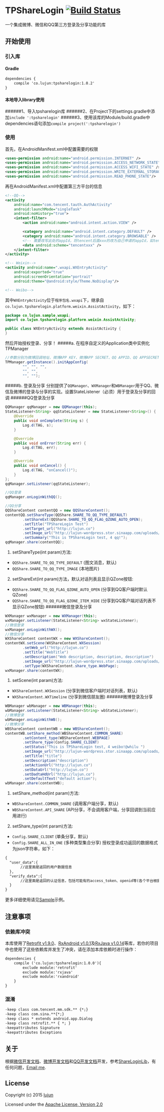 # TPShareLogin [![Build Status](https://travis-ci.org/whilu/TPShareLogin.svg)](https://travis-ci.org/whilu/TPShareLogin)
一个集成微博、微信和QQ第三方登录及分享功能的库

## 开始使用
### 引入库
#### Gradle
```xml
dependencies {
    compile 'co.lujun:tpsharelogin:1.0.2'
}
```

#### 本地导入library使用
######1、导入tpsharelogin库
######2、在Project下的settings.gradle中添加`include ':tpsharelogin'`
######3、使用该库的Module/build.gradle中dependencies语句添加`compile project(':tpsharelogin')`

### 使用
首先，在AndroidManifest.xml中配置需要的权限
```xml
<uses-permission android:name="android.permission.INTERNET" />
<uses-permission android:name="android.permission.ACCESS_NETWORK_STATE" />
<uses-permission android:name="android.permission.ACCESS_WIFI_STATE" />
<uses-permission android:name="android.permission.WRITE_EXTERNAL_STORAGE" />
<uses-permission android:name="android.permission.READ_PHONE_STATE"/>
```
再在AndroidManifest.xml中配置第三方平台的信息
```xml
<!--QQ-->
<activity
    android:name="com.tencent.tauth.AuthActivity"
    android:launchMode="singleTask"
    android:noHistory="true">
    <intent-filter>
        <action android:name="android.intent.action.VIEW" />

        <category android:name="android.intent.category.DEFAULT" />
        <category android:name="android.intent.category.BROWSABLE" />
        <!-- 需要改写此处的appId，将tencent后面xxx的改为自己申请的appId，如tencent129068312-->
        <data android:scheme="tencentxxx" />
    </intent-filter>
</activity>

<!-- Weixin-->
<activity android:name=".wxapi.WXEntryActivity"
    android:exported="true"
    android:screenOrientation="portrait"
    android:theme="@android:style/Theme.NoDisplay"/>

<!-- Weibo-->
```
其中`WXEntryActivity`位于`程序包名.wxapi`下，继承自`co.lujun.tpsharelogin.platform.weixin.AssistActivity`，如下：
```java
package co.lujun.sample.wxapi;
import co.lujun.tpsharelogin.platform.weixin.AssistActivity;

public class WXEntryActivity extends AssistActivity {
}
```

然后开始授权登录、分享！
#####a. 在程序自定义的Application类中实例化TPManager
```java
//参数分别为微博回调地址、微博APP KEY、微博APP SECRET、QQ APPID、QQ APPSECRET、微信APPID、微信APPSECRET
TPManager.getInstance().initAppConfig(
        "", "", "",
        "", "",
        "", "");
```
#####b. 登录及分享
分别提供了`QQManager`、`WXManager`和`WBManager`用于QQ、微信及微博的登录与分享的实现。设置StateListener<T>（必须）用于登录及分享的回调
######QQ登录及分享
```java
QQManager qqManager = new QQManager(this);
StateListener<String> qqStateListener = new StateListener<String>() {
    @Override
    public void onComplete(String s) {
        Log.d(TAG, s);
    }

    @Override
    public void onError(String err) {
        Log.d(TAG, err);
    }

    @Override
    public void onCancel() {
        Log.d(TAG, "onCancel()");
    }
};
qqManager.setListener(qqStateListener);
```
```java
//QQ登录
qqManager.onLoginWithQQ();
```
```java
//QQ分享
QQShareContent contentQQ = new QQShareContent();
contentQQ.setShareType(QQShare.SHARE_TO_QQ_TYPE_DEFAULT)
        .setShareExt(QQShare.SHARE_TO_QQ_FLAG_QZONE_AUTO_OPEN);
        .setTitle("TPShareLogin Test")
        .setTarget_url("http://lujun.co")
        .setImage_url("http://lujun-wordpress.stor.sinaapp.com/uploads/2014/09/lujun-375x500.jpg")
        .setSummary("This is TPShareLogin test, 4 qq!");
qqManager.share(contentQQ);
```
1. setShareType(int param)方法:
* `QQShare.SHARE_TO_QQ_TYPE_DEFAULT` (图文消息，默认)
* `QQShare.SHARE_TO_QQ_TYPE_IMAGE` (本地图片)
2. setShareExt(int param)方法，默认对话列表且显示QZone按钮:
* `QQShare.SHARE_TO_QQ_FLAG_QZONE_AUTO_OPEN` (分享到QQ客户端时默认QZone)
* `QQShare.SHARE_TO_QQ_FLAG_QZONE_ITEM_HIDE` (分享到QQ客户端对话列表不显示QZone按钮)
######微信登录及分享
```java
WXManager wxManager = new WXManager(this);
wxManager.setListener(StateListener<String> wxStateListener);
//微信登录
wxManager.onLoginWithWX();
//微信分享
WXShareContent contentWX = new WXShareContent();
contentWX.setScene(WXShareContent.WXSession)
        .setWeb_url("http://lujun.co")
        .setTitle("WebTitle")
        .setDescription("Web description, description, description")
        .setImage_url("http://lujun-wordpress.stor.sinaapp.com/uploads/2014/09/lujun-375x500.jpg")
        .setType(WXShareContent.share_type.WebPage);
wxManager.share(contentWX);
```
1. setScene(int param)方法:
* `WXShareContent.WXSession` (分享到微信客户端时对话列表，默认)
* `WXShareContent.WXTimeline` (分享到微信朋友圈)
######微博登录及分享
```java
WBManager wbManager = new WBManager(this);
wbManager.setListener(StateListener<String> wbStateListener);
//微博登录
wbManager.onLoginWithWB();
//微博分享
WBShareContent contentWB = new WBShareContent();
contentWB.setShare_method(WBShareContent.COMMON_SHARE)
        .setContent_type(WBShareContent.WEBPAGE)
        .setShare_type(Config.SHARE_CLIENT)
        .setStatus("This is TPShareLogin test, 4 weibo!@whilu ")
        .setImage_url("http://lujun-wordpress.stor.sinaapp.com/uploads/2014/09/lujun-375x500.jpg")
        .setTitle("title")
        .setDescription("description")
        .setActionUrl("http://lujun.co")
        .setDataUrl("http://lujun.co")
        .setDadtaHdUrl("http://lujun.co")
        .setDefaultText("default action");
wbManager.share(contentWB);
```
1. setShare_method(int param)方法:
* `WBShareContent.COMMON_SHARE` (调用客户端分享，默认)
* `WBShareContent.API_SHARE` (API分享，不会调用客户端，分享回调到当前应用进行)
2. setShare_type(int param)方法:
* `Config.SHARE_CLIENT` (单条分享，默认)
* `Config.SHARE_ALL_IN_ONE` (多种类型集合分享)
授权登录成功返回的数据格式为json字符串，如下：
```xml
{
  "user_data":{
       //这里面是返回的用户数据信息
  },
  "verify_data":{
       //这里面是返回的认证信息，包括可能有的access_token、openid等(各个平台根据实际情况而定)
  }
}
```
更多详细使用请见[Sample](https://github.com/whilu/TPShareLogin/tree/master/sample)示例。

## 注意事项
### 依赖库冲突
本库使用了[Retrofit v1.9.0](https://github.com/square/retrofit)、[RxAndroid v1.0.1](https://github.com/ReactiveX/RxAndroid)及[RxJava v1.0.14](https://github.com/ReactiveX/RxJava)等库，若你的项目中也使用了这些依赖库并发生了冲突，请在添加本库依赖时进行操作：
```xml
dependencies {
    compile ('co.lujun:tpsharelogin:1.0.0'){
        exclude module:'retrofit'
        exclude module:'rxjava'
        exclude module:'rxandroid'
    }
}
```
### 混淆
```xml
-keep class com.tencent.mm.sdk.** {*;}
-keep class com.sina.**{*;}
-keep class * extends android.app.Dialog
-keep class retrofit.** { *; }
-keepattributes Signature
-keepattributes Exceptions
```

## 关于
根据[微信开发文档](https://open.weixin.qq.com/cgi-bin/showdocument?action=dir_list&t=resource/res_list&verify=1&lang=zh_CN)、[微博开发文档](http://open.weibo.com/wiki/%E9%A6%96%E9%A1%B5)和[QQ开发文档](http://wiki.connect.qq.com/)开发，参考[ShareLoginLib](https://github.com/lingochamp/ShareLoginLib)，有任何问题，[Email me](mailto:lujunat1993@gmail.com).

## License
Copyright (c) 2015 [lujun](http://lujun.co)

Licensed under the [Apache License, Version 2.0](http://www.apache.org/licenses/LICENSE-2.0.html)
